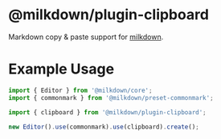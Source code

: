 # @milkdown/plugin-clipboard

Markdown copy & paste support for [milkdown](https://saul-mirone.github.io/milkdown/).

# Example Usage

```typescript
import { Editor } from '@milkdown/core';
import { commonmark } from '@milkdown/preset-commonmark';

import { clipboard } from '@milkdown/plugin-clipboard';

new Editor().use(commonmark).use(clipboard).create();
```
